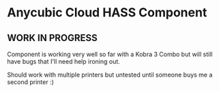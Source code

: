 # Anycubic Cloud HASS Component

## WORK IN PROGRESS 

Component is working very well so far with a Kobra 3 Combo but will still have bugs that I'll need help ironing out.

Should work with multiple printers but untested until someone buys me a second printer :)
